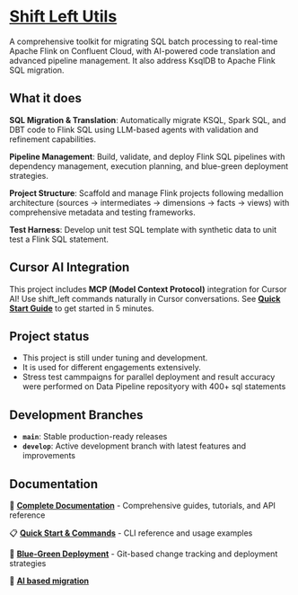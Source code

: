 # [Shift Left Utils](https://jbcodeforce.github.io/shift_left_utils/)

A comprehensive toolkit for migrating SQL batch processing to real-time Apache Flink on Confluent Cloud, with AI-powered code translation and advanced pipeline management. It also address KsqlDB to Apache Flink SQL migration.

## What it does

**SQL Migration & Translation**: Automatically migrate KSQL, Spark SQL, and DBT code to Flink SQL using LLM-based agents with validation and refinement capabilities.

**Pipeline Management**: Build, validate, and deploy Flink SQL pipelines with dependency management, execution planning, and blue-green deployment strategies.

**Project Structure**: Scaffold and manage Flink projects following medallion architecture (sources → intermediates → dimensions → facts → views) with comprehensive metadata and testing frameworks.

**Test Harness**: Develop unit test SQL template with synthetic data to unit test a Flink SQL statement. 


## Cursor AI Integration

This project includes **MCP (Model Context Protocol)** integration for Cursor AI! Use shift_left commands naturally in Cursor conversations. See **[Quick Start Guide](docs/mcp/index.md)** to get started in 5 minutes.


## Project status

* This project is still under tuning and development.
* It is used for different engagements extensively.
* Stress test cammpaigns for parallel deployment and result accuracy were performed on Data Pipeline reposityory with 400+ sql statements

## Development Branches

- **`main`**: Stable production-ready releases
- **`develop`**: Active development branch with latest features and improvements

## Documentation

📖 **[Complete Documentation](https://jbcodeforce.github.io/shift_left_utils/)** - Comprehensive guides, tutorials, and API reference

📋 **[Quick Start & Commands](docs/command.md)** - CLI reference and usage examples

🚀 **[Blue-Green Deployment](https://jbcodeforce.github.io/shift_left_utils/blue_green_deploy.md)** - Git-based change tracking and deployment strategies

🤖 **[AI based migration](https://jbcodeforce.github.io/shift_left_utils/coding/llm_based_translation)**

